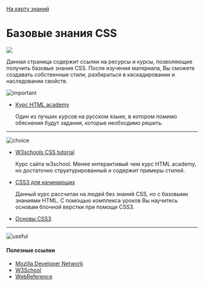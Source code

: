 [На карту знаний](https://github.com/js-machine/dashboard/blob/master/knowledge-map/MAP.md#basic)

# Базовые знания CSS
![](https://github.com/js-machine/dashboard/blob/master/knowledge-map/images/roadmap-basic.png)

Данная страница содержит ссылки на ресурсы и курсы, позволяющие получить базовые знания CSS. После изучения материала, Вы сможете создавать собственные стили, разбираться в каскадировании и наследовании свойств.

![important]
* [Курс HTML academy](https://htmlacademy.ru/courses/basic-css)

  Один из лучших курсов на русском языке, в котором помимо обяснения будут задания, которые необходимо решить.

---

![choice]
* [W3schools CSS tutorial](https://www.w3schools.com/css/default.asp)

  Курс сайта w3school. Менее интерактивый чем курс HTML academy, но достаточно структурированный и содержит примеры стилей.
 
* [CSS3 для начинающих](https://www.youtube.com/playlist?list=PLypd1VrGv7FM7WkhQO8x9PSHI4OFDWC5r)

  Данный курс рассчитан на людей без знаний CSS, но с базовыми знаниями HTML. С помощью комплекса уроков Вы научитесь основам блочной верстки при помощи CSS3.

* [Основы CSS3](https://www.khanacademy.org/computing/computer-programming/html-css#intro-to-css)
---

![useful]
#### Полезные ссылки

* [Mozilla Developer Network](https://developer.mozilla.org/en-US/docs/Web/CSS)
* [W3School](https://www.w3schools.com/)
* [WebReference](https://webref.ru/)

[important]: https://github.com/js-machine/dashboard/blob/master/knowledge-map/images/important.png
[choice]: https://github.com/js-machine/dashboard/blob/master/knowledge-map/images/choice.png
[useful]: https://github.com/js-machine/dashboard/blob/master/knowledge-map/images/useful.png
